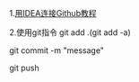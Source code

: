 
1.[用IDEA连接Github教程](https://zhuanlan.zhihu.com/p/93671453)

2.使用git指令
git add .(git add -a)

git commit -m "message"

git push



